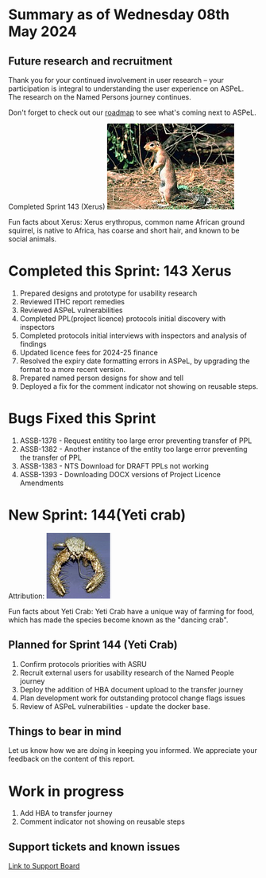 # Summary as of Wednesday 08th May 2024



## Future research and recruitment 

Thank you for your continued involvement in user research – your participation is integral to understanding the user experience on ASPeL. The research on the Named Persons journey continues.  
 


Don't forget to check out our [roadmap](https://roadmap.prodpad.com/937455be-8d08-11ed-aa53-2a7db0eb1d9c) to see what's coming next to ASPeL.




Completed Sprint 143 (Xerus)
![Gary M. Stolz, Public domain, via Wikimedia Commons](graphs/Xerus_rutilus.jpg)





Fun facts about Xerus: Xerus erythropus, common name African ground squirrel, is native to Africa, has coarse and short hair, and known to be social animals.


# Completed this Sprint: 143 Xerus
1) Prepared designs and prototype for usability research
2) Reviewed ITHC report remedies
3) Reviewed ASPeL vulnerabilities
4) Completed PPL(project licence) protocols initial discovery with inspectors
5) Completed protocols initial interviews with inspectors and analysis of findings
6) Updated licence fees for 2024-25 finance
7) Resolved the expiry date formatting errors in ASPeL, by upgrading the format to a more recent version. 
8) Prepared named person designs for show and tell
9) Deployed a fix for the comment indicator not showing on reusable steps.




# Bugs Fixed this Sprint
1) ASSB-1378 - Request entitity too large error preventing transfer of PPL
2) ASSB-1382 - Another instance of the entity too large error preventing the transfer of PPL
3) ASSB-1383 - NTS Download for DRAFT PPLs not working
4) ASSB-1393 - Downloading DOCX versions of Project Licence Amendments
   



# New Sprint: 144(Yeti crab)








Attribution: ![Andrew Thurber, Oregon State University, CC BY-SA 2.0 <https://creativecommons.org/licenses/by-sa/2.0>, via Wikimedia Commons](graphs/128px-Yeti_crab.jpg)






Fun facts about Yeti Crab: Yeti Crab have a unique way of farming for food, which has made the species become known as the "dancing crab".




 

## Planned for Sprint 144 (Yeti Crab)
1) Confirm protocols priorities with ASRU
2) Recruit external users for usability research of the Named People journey
3) Deploy the addition of HBA document upload to the transfer journey
4) Plan development work for outstanding protocol change flags issues
5) Review of ASPeL vulnerabilities - update the docker base.

   


## Things to bear in mind
Let us know how we are doing in keeping you informed. We appreciate your feedback on the content of this report.

# Work in progress
1) Add HBA to transfer journey
2) Comment indicator not showing on reusable steps

   
 
   
## Support tickets and known issues
[Link to Support Board](https://collaboration.homeoffice.gov.uk/jira/secure/RapidBoard.jspa?rapidView=1717)

